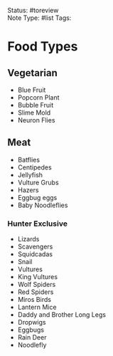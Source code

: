 Status: #toreview  
Note Type: #list
Tags: 

# Food Types
## Vegetarian
- Blue Fruit
- Popcorn Plant
- Bubble Fruit
- Slime Mold
- Neuron Flies

## Meat
- Batflies
- Centipedes
- Jellyfish
- Vulture Grubs
- Hazers
- Eggbug eggs
- Baby Noodleflies

### Hunter Exclusive
- Lizards
- Scavengers
- Squidcadas
- Snail
- Vultures
- King Vultures
- Wolf Spiders
- Red Spiders
- Miros Birds
- Lantern Mice
- Daddy and Brother Long Legs
- Dropwigs
- Eggbugs
- Rain Deer
- Noodlefly


